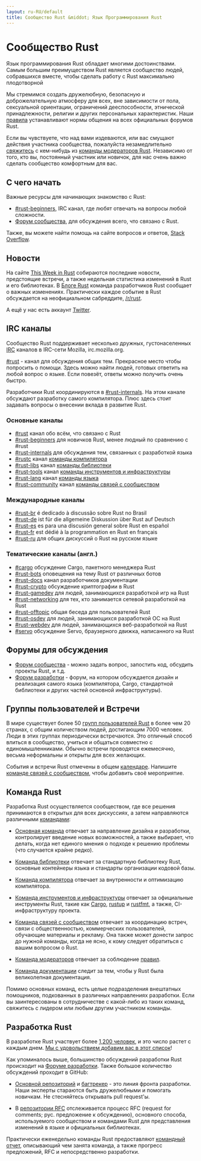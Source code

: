 ```yaml
---
layout: ru-RU/default
title: Сообщество Rust &middot; Язык Программирования Rust
---
```


# Сообщество Rust

Язык программирования Rust обладает многими достоинствами. Самым большим преимуществом Rust является сообщество людей, собравшихся вместе, чтобы сделать работу с Rust максимально плодотворной

Мы стремимся создать дружелюбную, безопасную и
доброжелательную атмосферу для всех, вне зависимости от пола, сексуальной
ориентации, ограничений дееспособности, этнической принадлежности,
религии и других персональных характеристик. Наши [правила][coc]
устанавливают нормы общения на всех официальных форумов Rust.

Если вы чувствуете, что над вами издеваются, или
вас смущают действия участника сообщества, пожалуйста незамедлительно
[свяжитесь][mod_team_email] с кем-нибудь из
[команды модераторов Rust][mod_team]. Независимо от того, кто вы, постоянный
участник или новичок, для нас очень важно сделать сообщество комфортным для
вас.

[coc]: https://www.rust-lang.org/conduct.html
[mod_team]: https://www.rust-lang.org/team.html#Moderation
[mod_team_email]: mailto:rust-mods@rust-lang.org

## С чего начать

Важные ресурсы для начинающих знакомство с Rust:

- [#rust-beginners][beginners_irc], IRC канал, где любят
  отвечать на вопросы любой сложности.
- [Форум сообщества][users_forum], для обсуждения всего, что связано с Rust.

Также, вы можете найти помощь на сайте вопросов и ответов, [Stack Overflow][stack_overflow].

[stack_overflow]: https://ru.stackoverflow.com/questions/tagged/rust


## Новости

На сайте [This Week in Rust][twir] собираются последние
новости, предстоящие встречи, а также недельная статистика изменений в Rust
и его библиотеках. В [Блоге Rust][rust_blog]
команда разработчиков Rust сообщает о важных изменениях. Практически каждое событие
в Rust обсуждается на неофициальном сабреддите, [/r/rust][reddit].

А ещё у нас есть аккаунт [Twitter][twitter].

[twir]: https://this-week-in-rust.org/
[rust_blog]: http://blog.rust-lang.org/
[reddit]: https://www.reddit.com/r/rust
[reddit_coc]: https://www.reddit.com/r/rust/comments/2rvrzx/our_code_of_conduct_please_read/
[twitter]: https://twitter.com/rustlang

## IRC каналы

Сообщество Rust поддерживает несколько дружных,
густонаселенных [IRC] каналов в IRC-сети Mozilla, irc.mozilla.org.

[#rust][rust_irc] - канал для обсуждения общих тем. Прекрасное место чтобы попросить о помощи. Здесь можно найти людей,
готовых ответить на любой вопрос о языке. Если повезёт, ответы можно получить очень быстро.

Разработчики Rust координируются в [#rust-internals][internals_irc]. На этом канале обсуждают разработку самого компилятора. Плюс здесь стоит задавать вопросы о внесении вклада в развитие Rust.

### Основные каналы

- [#rust][rust_irc] канал обо всём, что связано с Rust
- [#rust-beginners][beginners_irc] для новичков Rust, менее людный по сравнению с #rust
- [#rust-internals][internals_irc] для обсуждения тем, связанных с разработкой языка
- [#rustc][rustc_irc] канал [команды компилятора][compiler_team]
- [#rust-libs][libs_irc] канал [команды библиотеки][library_team]
- [#rust-tools][tools_irc] канал [команды инструментов и инфраструктуры][tool_team]
- [#rust-lang][lang_irc] канал [команды языка][language_team]
- [#rust-community][community_irc] канал [команды связей с сообществом][community_team]

### Международные каналы

- [#rust-br][br_irc] é dedicado à discussão sobre Rust no Brasil
- [#rust-de][de_irc] ist für die allgemeine Diskussion über Rust auf Deutsch
- [#rust-es][es_irc] es para una discusión general sobre Rust en español
- [#rust-fr][fr_irc] est dédié à la programmation en Rust en français
- [#rust-ru][ru_irc] для общих дискуссий о Rust на русском языке

### Тематические каналы (англ.)

- [#cargo][cargo_irc] обсуждение Cargo, пакетного менеджера Rust
- [#rust-bots][bots_irc] оповещения на тему Rust от различных ботов
- [#rust-docs][docs_irc] канал разработчиков документации
- [#rust-crypto][crypto_irc] обсуждение криптографии в Rust
- [#rust-gamedev][gamedev_irc] для людей, занимающихся разработкой игр на Rust
- [#rust-networking][networking_irc] для тех, кто занимается сетевой разработкой на Rust
- [#rust-offtopic][offtopic_irc] общая беседа для пользователей Rust
- [#rust-osdev][osdev_irc] для людей, занимающихся разработкой ОС на Rust
- [#rust-webdev][webdev_irc] для людей, занимающихся веб-разработкой на Rust
- [#servo][servo_irc] обсуждение Servo, браузерного движка, написанного на Rust

[IRC]: https://en.wikipedia.org/wiki/Internet_Relay_Chat
[beginners_irc]: https://client00.chat.mibbit.com/?server=irc.mozilla.org&channel=%23rust-beginners
[bots_irc]: https://client00.chat.mibbit.com/?server=irc.mozilla.org&channel=%23rust-bots
[br_irc]: https://client00.chat.mibbit.com/?server=irc.mozilla.org&channel=%23rust-br
[cargo_irc]: https://client00.chat.mibbit.com/?server=irc.mozilla.org&channel=%23cargo
[community_irc]: https://client00.chat.mibbit.com/?server=irc.mozilla.org&channel=%23rust-community
[crypto_irc]: https://client00.chat.mibbit.com/?server=irc.mozilla.org&channel=%23rust-crypto
[de_irc]: https://client00.chat.mibbit.com/?server=irc.mozilla.org&channel=%23rust-de
[es_irc]: https://client00.chat.mibbit.com/?server=irc.mozilla.org&channel=%23rust-es
[fr_irc]: https://client00.chat.mibbit.com/?server=irc.mozilla.org&channel=%23rust-fr
[gamedev_irc]: https://client00.chat.mibbit.com/?server=irc.mozilla.org&channel=%23rust-gamedev
[internals_irc]: https://client00.chat.mibbit.com/?server=irc.mozilla.org&channel=%23rust-internals
[lang_irc]: https://client00.chat.mibbit.com/?server=irc.mozilla.org&channel=%23rust-lang
[libs_irc]: https://client00.chat.mibbit.com/?server=irc.mozilla.org&channel=%23rust-libs
[networking_irc]: https://client00.chat.mibbit.com/?server=irc.mozilla.org&channel=%23rust-networking
[offtopic_irc]: https://client00.chat.mibbit.com/?server=irc.mozilla.org&channel=%23rust-offtopic
[osdev_irc]: https://client00.chat.mibbit.com/?server=irc.mozilla.org&channel=%23rust-osdev
[ru_irc]: https://client00.chat.mibbit.com/?server=irc.mozilla.org&channel=%23rust-ru
[rust_irc]: https://client00.chat.mibbit.com/?server=irc.mozilla.org&channel=%23rust
[rustc_irc]: https://client00.chat.mibbit.com/?server=irc.mozilla.org&channel=%23rustc
[servo_irc]: https://client00.chat.mibbit.com/?server=irc.mozilla.org&channel=%23servo
[tools_irc]: https://client00.chat.mibbit.com/?server=irc.mozilla.org&channel=%23rust-tools
[webdev_irc]: https://client00.chat.mibbit.com/?server=irc.mozilla.org&channel=%23rust-webdev
[docs_irc]: https://client00.chat.mibbit.com/?server=irc.mozilla.org&channel=%23rust-docs

## Форумы для обсуждения

- [Форум сообщества][users_forum] - можно задать вопрос,
  запостить код, обсудить проекты Rust, и т.д.
- [Форум разработки][internals_forum] - форум, на котором обсуждается дизайн
  и реализация самого языка (компилятора, Cargo, стандартной библиотеки
  и других частей основной инфраструктуры).

[users_forum]: https://users.rust-lang.org/
[internals_forum]: https://internals.rust-lang.org/

## Группы пользователей и Встречи

В мире существует более 50 [групп пользователей Rust][user_group] в
более чем 20 странах, с общим количеством людей, достигающим 7000
человек. Люди в этих группах периодически встречаются. Это отличный
способ влиться в сообщество, учиться и общаться совместно с
единомышленниками. Обычно встречи проводятся ежемесячно, весьма
неформальны и открыты для всех желающих.

События и встречи Rust отмечены в общем [календаре][calendar].
Напишите [команде связей с сообществом][community_team], чтобы
добавить своё мероприятие.

[user_group]: ./user-groups.html
[calendar]: https://www.google.com/calendar/embed?src=apd9vmbc22egenmtu5l6c5jbfc@group.calendar.google.com

## Команда Rust

Разработка Rust осуществляется сообществом, где все решения принимаются
в открытых для всех дискуссиях, а затем направляются различными [командами][teams]:

* [Основная команда][core_team] отвечает за направление дизайна
  и разработки, контролирует введение новых возможностей, а также
  выбирает, что делать, когда нет единого мнения о подходе к решению проблемы
  (что случается крайне редко).

* [Команда библиотеки][library_team] отвечает за стандартную
  библиотеку Rust, основные контейнеры языка и стандарты организации
  кодовой базы.

* [Команда компилятора][compiler_team] отвечает за внутренности
  и оптимизацию компилятора.

* [Команда инструментов и инфраструктуры][tool_team] отвечает за
  официальные инструменты Rust, такие как [Cargo], [rustup] и [rustfmt],
  а также, CI-инфраструктуру проекта.

[Cargo]: https://crates.io
[rustup]: https://www.rustup.rs
[rustfmt]: https://github.com/rust-lang-nursery/rustfmt

* [Команда связей с сообществом][community_team] отвечает за координацию
  встреч, связи с общественностью, коммерческих пользователей, обучающие материалы и рекламу.
  Она также может донести запрос до нужной команды, когда не ясно, к кому
  следует обратиться с вашим вопросом о Rust.

* [Команда модераторов][mod_team] отвечает за соблюдение [правил][coc].

* [Команда документации][doc_team] следит за тем, чтобы у Rust была
  великолепная документация.

Помимо основных команд, есть целые подразделения внештатных помощников, подкованных в различных направлениях разработки. Если вы заинтересованы
в сотрудничестве с какой-либо из таких команд, свяжитесь с лидером или
любым другим участником команды.

[teams]: https://www.rust-lang.org/team.html
[core_team]: https://www.rust-lang.org/team.html#Core
[language_team]: https://www.rust-lang.org/team.html#Language-design
[library_team]: https://www.rust-lang.org/team.html#Library
[compiler_team]: https://www.rust-lang.org/team.html#Compiler
[tool_team]: https://www.rust-lang.org/team.html#Tooling-and-infrastructure
[community_team]: https://www.rust-lang.org/team.html#Community
[mod_team]: https://www.rust-lang.org/team.html#Moderation
[doc_team]: https://www.rust-lang.org/en-US/team.html#Documentation-team

## Разработка Rust

В разработке Rust участвует более [1,200 человек][authors], и это число растет
с каждым днем. [Мы с удовольствием добавим вас в этот список][contribute]!

Как упоминалось выше, большинство обсуждений разработки Rust происходит на
[Форуме разработки][internals_forum]. Также большое количество обсуждений
проходит в GitHub:

- [Основной репозиторий][github] и [багтрекер][issue_tracking] - это
  линия фронта разработки. Наши эксперты стараются быть дружелюбными
  и помогать новичкам. Не стесняйтесь открывать pull request'ы.

- В [репозитории RFC][rfcs] отслеживается процесс RFC (request for comments; рус. предложение к обсуждению),
  основного способа, используемого сообществом и командами Rust для
  представления изменений в языке и официальных библиотеках.

Практически еженедельно команды Rust предоставляют [командный отчет][team_reports],
описывающий чем занята команда, а также прогресс предложений, RFC и непосредственно разработки.

[authors]: https://github.com/rust-lang/rust/blob/88397e092e01b6043b6f65772710dfe0e59056c5/AUTHORS.txt
[contribute]: contribute.html
[github]: https://github.com/rust-lang/rust
[rfcs]: https://github.com/rust-lang/rfcs
[team_reports]: https://github.com/rust-lang/subteams
[issue_tracking]: https://github.com/rust-lang/rust/issues
